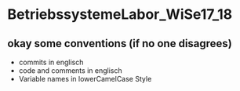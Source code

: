 # BetriebssystemeLabor_WiSe17_18

## okay some conventions (if no one disagrees)
 - commits in englisch 
 - code and comments in englisch
- Variable names in lowerCamelCase Style
